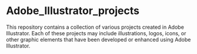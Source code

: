 # Adobe_Illustrator_projects
This repository contains a collection of various projects created in Adobe Illustrator. Each of these projects may include illustrations, logos, icons, or other graphic elements that have been developed or enhanced using Adobe Illustrator.
